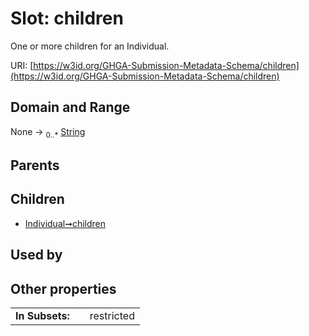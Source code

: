 
# Slot: children


One or more children for an Individual.

URI: [https://w3id.org/GHGA-Submission-Metadata-Schema/children](https://w3id.org/GHGA-Submission-Metadata-Schema/children)


## Domain and Range

None &#8594;  <sub>0..\*</sub> [String](types/String.md)

## Parents


## Children

 *  [Individual➞children](Individual_children.md)

## Used by


## Other properties

|  |  |  |
| --- | --- | --- |
| **In Subsets:** | | restricted |

